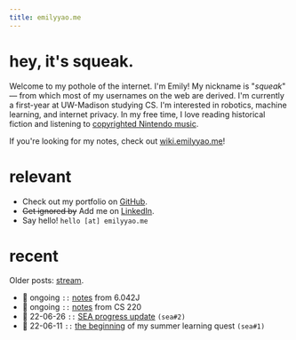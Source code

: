 ```yaml
---
title: emilyyao.me
---
```


# hey, it's squeak.
Welcome to my pothole of the internet. I'm Emily! My nickname is "*squeak*" — from which most of my usernames on the web are derived. I'm currently a first-year at UW-Madison studying CS. I'm interested in robotics, machine learning, and internet privacy. In my free time, I love reading historical fiction and listening to [copyrighted Nintendo music](https://youtu.be/HL9_xm5HwrE).

If you're looking for my notes, check out [wiki.emilyyao.me](https://wiki.emilyyao.me/)!

# relevant
- Check out my portfolio on [GitHub](https://github.com/heyitssqueak).
- ~~Get ignored by~~ Add me on [LinkedIn](https://www.linkedin.com/in/emilyyao04/).
- Say hello! `hello [at] emilyyao.me`

# recent
Older posts: [stream](/stream.md).
- 🌿 ongoing `::` [notes](/notes/6.042j.md) from 6.042J
- 🌿 ongoing `::` [notes](/notes/cs220.md) from CS 220
- 🥭 22-06-26 `::` [SEA progress update](/2022-sea2.md) `(sea#2)`
- 🥭 22-06-11 `::` [the beginning](/2022-sea1.md) of my summer learning quest `(sea#1)`

<!-- Here are some notable links for you to guide your way:
- [Anything and everything](/stream) I write about, seperated into [academics](/academics), [worldbuilding](https://dream.emilyyao.me), and [blog posts](/writing)

- The [Portfolio](/portfolio) and the [Anti-Portfolio](/anti-portfolio) -->

<!-- - My ongoing [[projects]]! -->

<!-- I enjoy meeting as many people as I can! If you want to recommend me a book or ask about my website, send me a chat through [Element](https://element.io) at `@squeakers:matrix.org`. -->

<!-- # recent  
For more information on the emojis (🌰, 🌿, 🥭), check [this](/stream) out.
- 🌿 22-05-06 `::` [a few ramblings](/writing/slaughterhouse-five) about Kurt Vonnegut's *Slaughterhouse-Five* -->


<!-- # WIP
- set up worldbuilding @ dream.emilyyao.me
- set up academic stuff @ wiki.emilyyao.me
    - alter cactus theme to have graph
    - test with lin alg notes
- write a blog post about something ie make the website presentable with Content -->